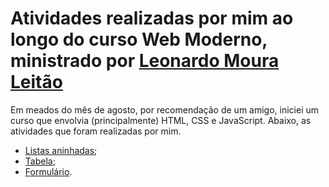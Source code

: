 # Atividades realizadas por mim ao longo do curso Web Moderno, ministrado por [Leonardo Moura Leitão](https://github.com/leonardomleitao)

Em meados do mês de agosto, por recomendação de um amigo, iniciei um curso que envolvia (principalmente) HTML, CSS e JavaScript. Abaixo, as atividades que foram realizadas por mim.

- [Listas aninhadas](https://github.com/Cyberleitor/exercicios/tree/master/exercicios/Agosto_de_2022/curso_web_moderno/atividades/lista_aninhada);
- [Tabela](https://github.com/Cyberleitor/exercicios/blob/master/exercicios/Agosto_de_2022/curso_web_moderno/atividades/table/table.html);
- [Formulário](https://github.com/Cyberleitor/exercicios/blob/master/exercicios/Agosto_de_2022/curso_web_moderno/atividades/formulario/index.html).
